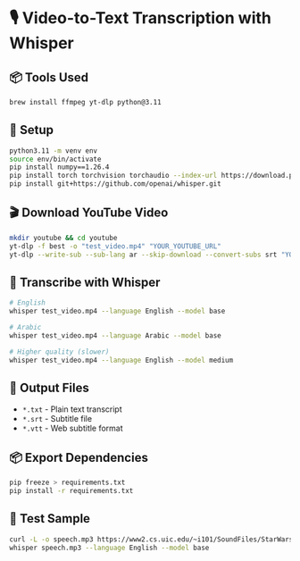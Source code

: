 # 🎙️ Video-to-Text Transcription with Whisper

## 📦 Tools Used
```bash
brew install ffmpeg yt-dlp python@3.11
```

## 🔧 Setup
```bash
python3.11 -m venv env
source env/bin/activate
pip install numpy==1.26.4
pip install torch torchvision torchaudio --index-url https://download.pytorch.org/whl/metal.html
pip install git+https://github.com/openai/whisper.git
```

## 🎬 Download YouTube Video
```bash
mkdir youtube && cd youtube
yt-dlp -f best -o "test_video.mp4" "YOUR_YOUTUBE_URL"
yt-dlp --write-sub --sub-lang ar --skip-download --convert-subs srt "YOUR_YOUTUBE_URL"
```

## 🧠 Transcribe with Whisper
```bash
# English
whisper test_video.mp4 --language English --model base

# Arabic
whisper test_video.mp4 --language Arabic --model base

# Higher quality (slower)
whisper test_video.mp4 --language English --model medium
```

## 📁 Output Files
- `*.txt` - Plain text transcript
- `*.srt` - Subtitle file
- `*.vtt` - Web subtitle format

## 📦 Export Dependencies
```bash
pip freeze > requirements.txt
pip install -r requirements.txt
```

## 🧪 Test Sample
```bash
curl -L -o speech.mp3 https://www2.cs.uic.edu/~i101/SoundFiles/StarWars3.wav
whisper speech.mp3 --language English --model base
```